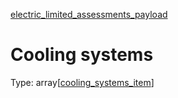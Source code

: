 


  
[electric_limited_assessments_payload](electric_limited_assessments_payload.md)
# Cooling systems
  
Type: array[[cooling_systems_item](cooling_systems_item.md)]